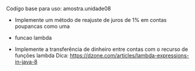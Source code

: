 Codigo base para uso: amostra.unidade08

* Implemente um método de reajuste de juros de 1% em contas poupancas como uma
* funcao lambda

* Implemente a transferência de dinheiro entre contas com o recurso de funções lambda
Dica: https://dzone.com/articles/lambda-expressions-in-java-8
 